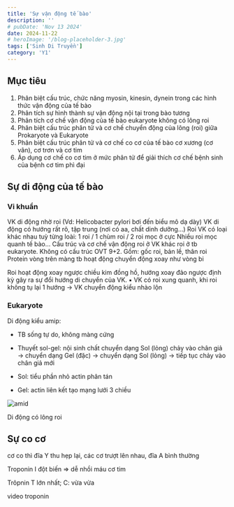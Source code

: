 ```yaml
---
title: 'Sự vận động tế bào'
description: ''
# pubDate: 'Nov 13 2024'
date: 2024-11-22
# heroImage: '/blog-placeholder-3.jpg'
tags: ['Sinh Di Truyền']
category: 'Y1'
---
```


## Mục tiêu

1. Phân biệt cấu trúc, chức năng myosin, kinesin, dynein trong các hình thức
   vận động của tế bào
2. Phân tích sự hình thành sự vận động nội tại trong bào tương
3. Phân tích cơ chế vận động của tế bào eukaryote không có lông roi
4. Phân biệt cấu trúc phân tử và cơ chế chuyển động của lông (roi) giữa
   Prokaryote và Eukaryote
5. Phân biệt cấu trúc phân tử và cơ chế co cơ của tế bào cơ xương (cơ vân),
   cơ trơn và cơ tim
6. Áp dụng cơ chế co cơ tim ở mức phân tử để giải thích cơ chế bệnh sinh
   của bệnh cơ tim phì đại



## Sự di động của tế bào

### Vi khuẩn

VK di động nhờ roi (Vd: Helicobacter pylori bơi đến biểu mô dạ dày)
VK di động có hướng rất rõ, tập trung (nơi có aa, chất dinh dưỡng…)
Roi VK có loại khác nhau tuỳ từng loài:
1 roi / 1 chùm roi / 2 roi mọc ở cực
Nhiều roi mọc quanh tế bào…
Cấu trúc và cơ chế vận động roi ở VK khác roi ở tb eukaryote.
Không có cấu trúc OVT 9+2. Gồm: gốc roi, bản lề, thân roi
Protein vòng trên màng tb hoạt động chuyển động xoay như vòng bi



Roi hoạt động xoay ngược chiều kim đồng hồ, hướng xoay đảo ngược định kỳ gây ra sự đổi hướng di chuyển của VK.
▪ VK có roi xung quanh, khi roi không tụ lại 1 hướng → VK
chuyển động kiểu nhào lộn



### Eukaryote

Di động kiểu amip:

* TB sống tự do, không màng cứng

* Thuyết sol-gel: nội sinh chất chuyển dạng Sol (lỏng) chảy vào chân giả $\to$ chuyển dạng Gel (đặc) $\to$ chuyển dạng Sol (lỏng) $\to$ tiếp tục chảy vào chân giả mới

* Sol: tiểu phần nhỏ actin phân tán

* Gel: actin liên kết tạo mạng lưới 3 chiều

![amid](/sinhvandongtb-amid.png)



Di động có lông roi



## Sự co cơ



cơ co thì đĩa Y thu hẹp lại, các cơ trượt lên nhau, đĩa A bình thường



Troponin I đột biến $\Rightarrow$ dễ nhồi máu cơ tim

Trôpnin T lớn nhất; C: vừa vừa

video troponin
